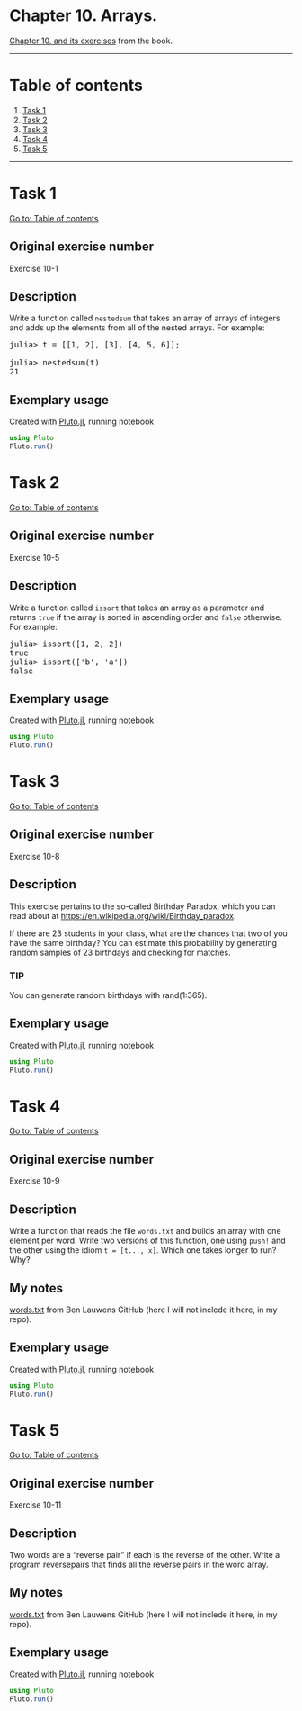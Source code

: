 # Chapter 10. Arrays.

[Chapter 10, and its exercises](https://benlauwens.github.io/ThinkJulia.jl/latest/book.html#_exercises_12) from the book.

---

# Table of contents

1. [Task 1](#task-1)
2. [Task 2](#task-2)
3. [Task 3](#task-3)
4. [Task 4](#task-4)
5. [Task 5](#task-5)

---

# Task 1

[Go to: Table of contents](#table-of-contents)

## Original exercise number

Exercise 10-1

## Description

Write a function called `nestedsum` that takes an array of arrays of integers and adds up the elements from all of the nested arrays. For example:

<pre>
julia> t = [[1, 2], [3], [4, 5, 6]];

julia> nestedsum(t)
21
</pre>

## Exemplary usage

Created with [Pluto.jl](https://plutojl.org/), running notebook

``` julia
using Pluto
Pluto.run()
```

# Task 2

[Go to: Table of contents](#table-of-contents)

## Original exercise number

Exercise 10-5

## Description

Write a function called `issort` that takes an array as a parameter and returns `true` if the array is sorted in ascending order and `false` otherwise. For example:

<pre>
julia> issort([1, 2, 2])
true
julia> issort(['b', 'a'])
false
</pre>

## Exemplary usage

Created with [Pluto.jl](https://plutojl.org/), running notebook

``` julia
using Pluto
Pluto.run()
```

# Task 3

[Go to: Table of contents](#table-of-contents)

## Original exercise number

Exercise 10-8

## Description

This exercise pertains to the so-called Birthday Paradox, which you can read about at https://en.wikipedia.org/wiki/Birthday_paradox.

If there are 23 students in your class, what are the chances that two of you have the same birthday? You can estimate this probability by generating random samples of 23 birthdays and checking for matches.

### TIP

You can generate random birthdays with rand(1:365).

## Exemplary usage

Created with [Pluto.jl](https://plutojl.org/), running notebook

``` julia
using Pluto
Pluto.run()
```

# Task 4

[Go to: Table of contents](#table-of-contents)

## Original exercise number

Exercise 10-9

## Description

Write a function that reads the file `words.txt` and builds an array with one element per word. Write two versions of this function, one using `push!` and the other using the idiom `t = [t..., x]`. Which one takes longer to run? Why?

## My notes

[words.txt](https://github.com/BenLauwens/ThinkJulia.jl/blob/master/data/words.txt) from Ben Lauwens GitHub (here I will not inclede it here, in my repo).

## Exemplary usage

Created with [Pluto.jl](https://plutojl.org/), running notebook

``` julia
using Pluto
Pluto.run()
```

# Task 5

[Go to: Table of contents](#table-of-contents)

## Original exercise number

Exercise 10-11

## Description

Two words are a “reverse pair” if each is the reverse of the other. Write a program reversepairs that finds all the reverse pairs in the word array.

## My notes

[words.txt](https://github.com/BenLauwens/ThinkJulia.jl/blob/master/data/words.txt) from Ben Lauwens GitHub (here I will not inclede it here, in my repo).

## Exemplary usage

Created with [Pluto.jl](https://plutojl.org/), running notebook

``` julia
using Pluto
Pluto.run()
```

